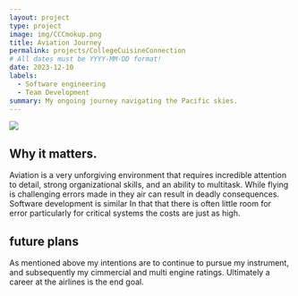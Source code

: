 ```yaml
---
layout: project
type: project
image: img/CCCmokup.png
title: Aviation Journey
permalink: projects/CollegeCuisineConnection
# All dates must be YYYY-MM-DD format!
date: 2023-12-10
labels:
  - Software engineering
  - Team Development
summary: My ongoing journey navigating the Pacific skies.
---
```

<img class="img-fluid" src="https://es6-enthusiasts.github.io/images/tutorial/home.png">


## Why it matters.

Aviation is a very unforgiving environment that requires incredible attention to detail, strong organizational skills, and an ability to multitask. While flying is challenging errors made in they air can result in deadly consequences. Software development is similar In that that there is often little room for error particularly for critical systems the costs are just as high.

## future plans

As mentioned above my intentions are to continue to pursue my instrument, and subsequently my cimmercial and multi engine ratings. Ultimately a career at the airlines is the end goal.
